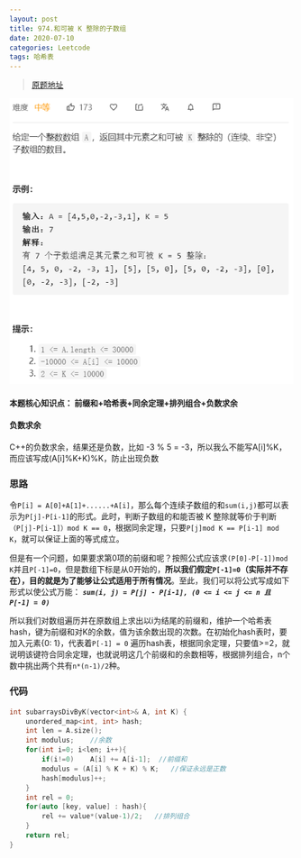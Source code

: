 ```yaml
---
layout: post
title: 974.和可被 K 整除的子数组
date: 2020-07-10 
categories: Leetcode
tags: 哈希表
---
```


> [原题地址](https://leetcode-cn.com/problems/subarray-sums-divisible-by-k/) 

![](/images/posts/2020/07/1002.png)

#### **本题核心知识点：  前缀和+哈希表+同余定理+排列组合+负数求余**

#### 负数求余  
C++的负数求余，结果还是负数，比如 -3 % 5 = -3，所以我么不能写A[i]%K，而应该写成(A[i]%K+K)%K，防止出现负数

### 思路   
令`P[i] = A[0]+A[1]+......+A[i]`，那么每个连续子数组的和`sum(i,j)`都可以表示为`P[j]-P[i-1]`的形式。此时，判断子数组的和能否被 K 整除就等价于判断`（P[j]-P[i-1]）mod K == 0`，根据同余定理，只要`P[j]mod K == P[i-1] mod K`，就可以保证上面的等式成立。  

但是有一个问题，如果要求第0项的前缀和呢？按照公式应该求`(P[0]-P[-1])mod K`并且`P[-1]=0`，但是数组下标是从0开始的，**所以我们假定`P[-1]=0`（实际并不存在），目的就是为了能够让公式适用于所有情况**。至此，我们可以将公式写成如下形式以使公式万能：
***`sum(i, j) = P[j] - P[i-1], (0 <= i <= j <= n 且 P[-1] = 0)`***

所以我们对数组遍历并在原数组上求出以i为结尾的前缀和，维护一个哈希表hash，键为前缀和对K的余数，值为该余数出现的次数。在初始化hash表时，要加入元素{0: 1}，代表着`P[-1] = 0`
遍历hash表，根据同余定理，只要值>=2，就说明该键符合同余定理，也就说明这几个前缀和的余数相等，根据排列组合，n个数中挑出两个共有`n*(n-1)/2`种。

### 代码
```cpp
int subarraysDivByK(vector<int>& A, int K) {
    unordered_map<int, int> hash;
    int len = A.size();
    int modulus;    //余数
    for(int i=0; i<len; i++){
        if(i!=0)    A[i] += A[i-1];  //前缀和
        modulus = (A[i] % K + K) % K;   //保证永远是正数
        hash[modulus]++;
    }
    int rel = 0;
    for(auto [key, value] : hash){
        rel += value*(value-1)/2;   //排列组合
    }
    return rel;
}
```

